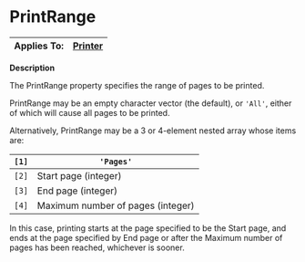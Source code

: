 




<h1 class="heading"><span class="name">PrintRange</span></h1>

| Applies To: | [Printer](../a-z/printer.md) |
| --- | ---  |


**Description**


The PrintRange property specifies the range of pages to be printed.


PrintRange may be an empty character vector (the default), or `'All'`, either of which will cause all pages to be printed.


Alternatively, PrintRange may be a 3 or 4-element nested array whose items are:


| `[1]` | `'Pages'` |
| --- | ---  |
| `[2]` | Start page (integer) |
| `[3]` | End page (integer) |
| `[4]` | Maximum number of pages (integer) |


In this case, printing starts at the page specified to be 
the Start page, and ends at the page specified by End page or after the Maximum 
number of pages has been reached, whichever is sooner.



